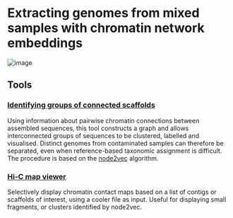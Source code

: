 
# Extracting genomes from mixed samples with chromatin network embeddings

![image](https://github.com/CobiontID/HiC_network/assets/10507101/6ce87f4f-24f4-4849-b9d9-8951a152082a)


## Tools
### [Identifying groups of connected scaffolds](./node2vec)
Using information about pairwise chromatin connections between assembled sequences, this tool constructs a graph and allows interconnected groups of sequences to be clustered, labelled and visualised. Distinct genomes from contaminated samples can therefore be separated, even when reference-based taxonomic assignment is difficult. The procedure is based on the [node2vec](https://arxiv.org/abs/1607.00653) algorithm.

### [Hi-C map viewer](./map_viewer/)
Selectively display chromatin contact maps based on a list of contigs or scaffolds of interest, using a cooler file as input. Useful for displaying small fragments, or clusters identified by node2vec.


